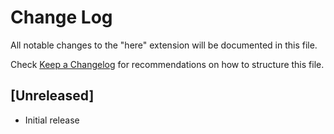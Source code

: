 # Change Log

All notable changes to the "here" extension will be documented in this file.

Check [Keep a Changelog](http://keepachangelog.com/) for recommendations on how to structure this file.

## [Unreleased]

- Initial release